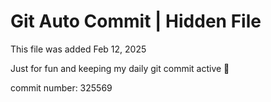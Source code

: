 # Git Auto Commit | Hidden File

This file was added Feb 12, 2025

Just for fun and keeping my daily git commit active 🤪

commit number: 325569
